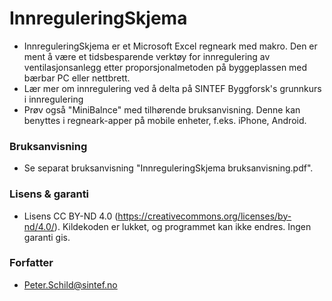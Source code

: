 # InnreguleringSkjema
- InnreguleringSkjema er et Microsoft Excel regneark med makro. Den er ment å være et tidsbesparende verktøy for innregulering av ventilasjonsanlegg etter proporsjonalmetoden på byggeplassen med bærbar PC eller nettbrett.
- Lær mer om innregulering ved å delta på SINTEF Byggforsk's grunnkurs i innregulering
- Prøv også "MiniBalnce" med tilhørende bruksanvisning. Denne kan benyttes i regneark-apper på mobile enheter, f.eks. iPhone, Android.

### Bruksanvisning
- Se separat bruksanvisning "InnreguleringSkjema bruksanvisning.pdf".

### Lisens & garanti
- Lisens CC BY-ND 4.0 (https://creativecommons.org/licenses/by-nd/4.0/). Kildekoden er lukket, og programmet kan ikke endres. Ingen garanti gis.

### Forfatter
- Peter.Schild@sintef.no

